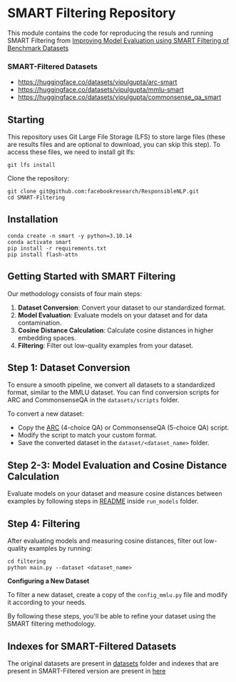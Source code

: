 # SMART Filtering Repository
This module contains the code for reproducing the resuls and running SMART Filtering from [Improving Model Evaluation using SMART Filtering of Benchmark
Datasets](https://arxiv.org/abs/2410.20245)

### SMART-Filtered Datasets 
- https://huggingface.co/datasets/vipulgupta/arc-smart
- https://huggingface.co/datasets/vipulgupta/mmlu-smart
- https://huggingface.co/datasets/vipulgupta/commonsense_qa_smart

## Starting

This repository uses Git Large File Storage (LFS) to store large files (these are results files and are optional to download, you can skip this step). To access these files, we need to install git lfs:
```
git lfs install
```

Clone the repository:
```
git clone git@github.com:facebookresearch/ResponsibleNLP.git
cd SMART-Filtering
```


## Installation

```
conda create -n smart -y python=3.10.14
conda activate smart
pip install -r requirements.txt
pip install flash-attn
```


## Getting Started with SMART Filtering

Our methodology consists of four main steps:
1. **Dataset Conversion**: Convert your dataset to our standardized format.
2. **Model Evaluation**: Evaluate models on your dataset and for data contamination.
3. **Cosine Distance Calculation**: Calculate cosine distances in higher embedding spaces.
4. **Filtering**: Filter out low-quality examples from your dataset.


## Step 1: Dataset Conversion

To ensure a smooth pipeline, we convert all datasets to a standardized format, similar to the MMLU dataset. You can find conversion scripts for ARC and CommonsenseQA in the `datasets/scripts` folder.

To convert a new dataset:
- Copy the [ARC](https://www.kaggle.com/datasets/thedevastator/arc-grade-school-science-questions/data) (4-choice QA) or CommonsenseQA (5-choice QA) script.
- Modify the script to match your custom format.
- Save the converted dataset in the `dataset/<dataset_name>` folder.


## Step 2-3: Model Evaluation and Cosine Distance Calculation

Evaluate models on your dataset and measure cosine distances between examples by following steps in [README](run_models/README.md) inside `run_models` folder.

## Step 4: Filtering

After evaluating models and measuring cosine distances, filter out low-quality examples by running:

```
cd filtering
python main.py --dataset <dataset_name>
```

**Configuring a New Dataset**

To filter a new dataset, create a copy of the ``config_mmlu.py`` file and modify it according to your needs.


By following these steps, you'll be able to refine your dataset using the SMART filtering methodology.

## Indexes for SMART-Filtered Datasets 

The original datasets are present in [datasets](datasets) folder and indexes that are present in SMART-Filtered version are present in [here](results/smart_filtered) 

